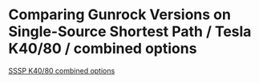 # Comparing Gunrock Versions on Single-Source Shortest Path / Tesla K40/80 / combined options

[SSSP K40/80 combined options](https://raw.githubusercontent.com/gunrock/io/master/plots/gunrock_version_compare_sssp_Tesla_K40_80_all_table.html ':include :type=markdown')
